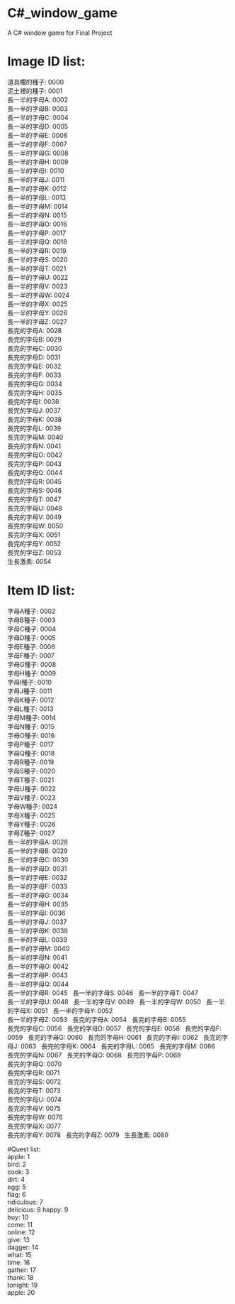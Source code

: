 # C#_window_game
A C# window game for Final Project

# Image ID list:
道具欄的種子: 0000  
泥土裡的種子: 0001  
長一半的字母A: 0002  
長一半的字母B: 0003  
長一半的字母C: 0004  
長一半的字母D: 0005  
長一半的字母E: 0006  
長一半的字母F: 0007  
長一半的字母G: 0008  
長一半的字母H: 0009  
長一半的字母I: 0010  
長一半的字母J: 0011  
長一半的字母K: 0012  
長一半的字母L: 0013  
長一半的字母M: 0014  
長一半的字母N: 0015  
長一半的字母O: 0016  
長一半的字母P: 0017  
長一半的字母Q: 0018  
長一半的字母R: 0019  
長一半的字母S: 0020  
長一半的字母T: 0021  
長一半的字母U: 0022  
長一半的字母V: 0023  
長一半的字母W: 0024  
長一半的字母X: 0025  
長一半的字母Y: 0026  
長一半的字母Z: 0027  
長完的字母A: 0028  
長完的字母B: 0029  
長完的字母C: 0030  
長完的字母D: 0031  
長完的字母E: 0032  
長完的字母F: 0033  
長完的字母G: 0034  
長完的字母H: 0035  
長完的字母I: 0036  
長完的字母J: 0037  
長完的字母K: 0038  
長完的字母L: 0039  
長完的字母M: 0040  
長完的字母N: 0041  
長完的字母O: 0042  
長完的字母P: 0043  
長完的字母Q: 0044  
長完的字母R: 0045  
長完的字母S: 0046  
長完的字母T: 0047  
長完的字母U: 0048  
長完的字母V: 0049  
長完的字母W: 0050  
長完的字母X: 0051  
長完的字母Y: 0052  
長完的字母Z: 0053  
生長激素:	 0054  

# Item ID list:  
字母A種子: 0002  
字母B種子: 0003  
字母C種子: 0004  
字母D種子: 0005  
字母E種子: 0006  
字母F種子: 0007  
字母G種子: 0008  
字母H種子: 0009  
字母I種子: 0010  
字母J種子: 0011  
字母K種子: 0012  
字母L種子: 0013  
字母M種子: 0014  
字母N種子: 0015  
字母O種子: 0016  
字母P種子: 0017  
字母Q種子: 0018  
字母R種子: 0019  
字母S種子: 0020  
字母T種子: 0021  
字母U種子: 0022  
字母V種子: 0023  
字母W種子: 0024  
字母X種子: 0025  
字母Y種子: 0026  
字母Z種子: 0027  
長一半的字母A: 0028  
長一半的字母B: 0029  
長一半的字母C: 0030  
長一半的字母D: 0031  
長一半的字母E: 0032  
長一半的字母F: 0033  
長一半的字母G: 0034  
長一半的字母H: 0035  
長一半的字母I: 0036  
長一半的字母J: 0037  
長一半的字母K: 0038  
長一半的字母L: 0039  
長一半的字母M: 0040  
長一半的字母N: 0041  
長一半的字母O: 0042  
長一半的字母P: 0043  
長一半的字母Q: 0044  
長一半的字母R: 0045  
長一半的字母S: 0046  
長一半的字母T: 0047  
長一半的字母U: 0048  
長一半的字母V: 0049  
長一半的字母W: 0050  
長一半的字母X: 0051  
長一半的字母Y: 0052  
長一半的字母Z: 0053  
長完的字母A: 0054  
長完的字母B: 0055  
長完的字母C: 0056  
長完的字母D: 0057  
長完的字母E: 0058  
長完的字母F: 0059  
長完的字母G: 0060  
長完的字母H: 0061  
長完的字母I: 0062  
長完的字母J: 0063  
長完的字母K: 0064  
長完的字母L: 0065  
長完的字母M: 0066  
長完的字母N: 0067  
長完的字母O: 0068  
長完的字母P: 0069  
長完的字母Q: 0070  
長完的字母R: 0071  
長完的字母S: 0072  
長完的字母T: 0073  
長完的字母U: 0074  
長完的字母V: 0075  
長完的字母W: 0076  
長完的字母X: 0077  
長完的字母Y: 0078  
長完的字母Z: 0079  
生長激素:	 0080  

#Quest list:  
apple:		1  
bird: 		2  
cook: 		3  
dirt: 		4  
egg: 		5  
flag: 		6  
ridiculous: 	7  
delicious:	8 
happy:		9  
buy:		10  
come:		11  
online:		12  
give:		13  
dagger:		14  
what:		15  
time:		16  
gather:		17  
thank:		18  
tonight:	19  
apple:		20  
			
			
			
